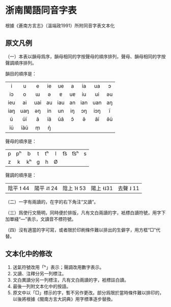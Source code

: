 # 浙南閩語同音字表
根據《蒼南方言志》（溫端政1991）所附同音字表文本化

## 原文凡例
（一）本表以韻母爲序，韻母相同的字按聲母的順序排列，聲母、韻母相同的字按聲調順序排列。

韻目的順序是：
<table style="text-align: center;">
    <tbody>
        <tr>
            <td>i</td>
            <td>u</td>
            <td>e</td>
            <td>ie</td>
            <td>ue</td>
            <td>a</td>
            <td>ia</td>
            <td>ua</td>
            <td>ɔ</td>
        </tr>
        <tr>
            <td>iɔ</td>
            <td>o</td>
            <td>ɯ</td>
            <td>ə</td>
            <td>ɐ</td>
            <td>uɐ</td>
            <td>iu</td>
            <td>ui</td>
            <td>əu</td>
        </tr>
        <tr>
            <td>ieu</td>
            <td>ai</td>
            <td>uai</td>
            <td>au</td>
            <td>iau</td>
            <td>an</td>
            <td>ian</td>
            <td>uan</td>
            <td>aŋ</td>
        </tr>
        <tr>
            <td>iaŋ</td>
            <td>uaŋ</td>
            <td>əŋ</td>
            <td>in</td>
            <td>un</td>
            <td>iŋ</td>
            <td>ɔŋ</td>
            <td>iɔŋ</td>
            <td>ĩ</td>
        </tr>
        <tr>
            <td>ũ</td>
            <td>ũĩ</td>
            <td>ã</td>
            <td>ĩã</td>
            <td>ũã</td>
            <td>ɔ̃</td>
            <td>ə̃</td>
            <td>ãĩ</td>
            <td>ə̃ũ</td>
        </tr>
        <tr>
            <td>ĩũ</td>
            <td>ĩãũ</td>
            <td>m̩</td>
            <td>ŋ̍</td>
        </tr>
    </tbody>
</table>

聲母的順序是：
<table style="text-align: center;">
    <tbody>
        <tr>
            <td>p</td>
            <td>pʰ</td>
            <td>b</td>
            <td>t</td>
            <td>tʰ</td>
            <td>l</td>
            <td>t͡s</td>
            <td>t͡sʰ</td>
            <td>s</td>
        </tr>
        <tr>
            <td>z</td>
            <td>k</td>
            <td>kʰ</td>
            <td>ɡ</td>
            <td>h</td>
            <td>Ø</td>
        </tr>
    </tbody>
</table>

聲調的順序是：
<table style="text-align: center;">
    <tbody>
        <tr>
            <td>陰平 ˦ 44</td>
            <td>陽平 ˨˦ 24</td>
            <td>陰上 ˥˧ 53</td>
            <td>陽上 ˧˩31</td>
            <td>去聲 ˩ 11</td>
        </tr>
    </tbody>
</table>

（二）一字有兩讀的，在字的右下角注“又讀”。

（三）爲使行文簡明，同時便於排版，凡有文白兩讀的字，衹標白讀符號，用字下加單綫“—”表示，文讀音不標符號。

（四）沒有適當的字可寫，或者限於印刷條件難以排出的生僻字，用方框“□”代替。

## 文本化中的修改
1. 送氣符號改用「ʰ」表示；聲調改用數字表示。
2. 又讀、注釋分另一列標注。
3. 文白異讀分另一列標注，凡有文白兩讀的字，衹標註白讀。
4. 最後一列附文本化中的按語。
5. 原文中以「□」標示的字，暫不另作更改。部分爲限於當時條件難以排印的，以後將根據《閩南方言大詞典》用字標準逐步替換。
